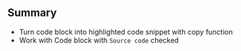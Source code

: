 ## Summary
- Turn code block into highlighted code snippet with copy function
- Work with Code block with `Source code` checked